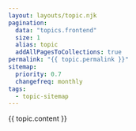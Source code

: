 ```yaml
---
layout: layouts/topic.njk
pagination:
  data: "topics.frontend"
  size: 1
  alias: topic
  addAllPagesToCollections: true
permalink: "{{ topic.permalink }}"
sitemap:
  priority: 0.7
  changefreq: monthly
tags:
  - topic-sitemap
---
```


{{ topic.content }}
